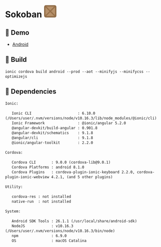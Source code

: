 # Sokoban <img src="https://raw.githubusercontent.com/mosinski/SokobanMobile/master/resources/icon.png" width="40">

## :tada: Demo
- [Android](https://github.com/mosinski/SokobanMobile/releases/download/0.7.0/app-debug.apk)

## :wrench: Build

```
ionic cordova build android --prod --aot --minifyjs --minifycss --optimizejs
```

## :rocket: Dependencies

```
Ionic:

   Ionic CLI                     : 6.10.0 (/Users/user/.nvm/versions/node/v10.16.3/lib/node_modules/@ionic/cli)
   Ionic Framework               : @ionic/angular 5.2.0
   @angular-devkit/build-angular : 0.901.8
   @angular-devkit/schematics    : 9.1.8
   @angular/cli                  : 9.1.8
   @ionic/angular-toolkit        : 2.2.0

Cordova:

   Cordova CLI       : 9.0.0 (cordova-lib@9.0.1)
   Cordova Platforms : android 8.1.0
   Cordova Plugins   : cordova-plugin-ionic-keyboard 2.2.0, cordova-plugin-ionic-webview 4.2.1, (and 5 other plugins)

Utility:

   cordova-res : not installed
   native-run  : not installed

System:

   Android SDK Tools : 26.1.1 (/usr/local/share/android-sdk)
   NodeJS            : v10.16.3 (/Users/user/.nvm/versions/node/v10.16.3/bin/node)
   npm               : 6.9.0
   OS                : macOS Catalina
```
